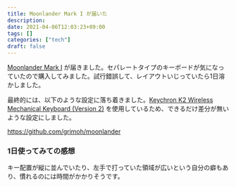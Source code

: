 ```yaml
---
title: Moonlander Mark I が届いた
description:
date: 2021-04-06T12:03:23+09:00
tags: []
categories: ["tech"]
draft: false
---
```


[Moonlander Mark I](https://www.zsa.io/moonlander/) が届きました。セパレートタイプのキーボードが気になっていたので購入してみました。試行錯誤して、レイアウトいじっていたら1日溶かしました。

最終的には、以下のような設定に落ち着きました。[Keychron K2 Wireless Mechanical Keyboard (Version 2)](https://www.keychron.com/collections/keyboard/products/keychron-k2-wireless-mechanical-keyboard) を使用しているため、できるだけ差分が無いような設定にしました。

https://github.com/grimoh/moonlander

### 1日使ってみての感想

キー配置が縦に並んでいたり、左手で打っていた領域が広いという自分の癖もあり、慣れるのには時間がかかりそうです。
